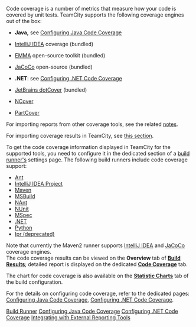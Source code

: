 [//]: # (title: Code Coverage)
[//]: # (auxiliary-id: Code Coverage)

Code coverage is a number of metrics that measure how your code is covered by unit tests. TeamCity supports the following coverage engines out of the box:

* __Java,__ see [Configuring Java Code Coverage](configuring-java-code-coverage.md)			
 * [IntelliJ IDEA](intellij-idea.md) coverage (bundled)		
 * [EMMA](http://emma.sourceforge.net/) open-source toolkit (bundled)		
 * [JaCoCo](http://www.eclemma.org/jacoco/) open-source (bundled)		
	
* __.NET__: see [Configuring .NET Code Coverage](configuring-.net-code-coverage.md)			
 * [JetBrains dotCover](jetbrains-dotcover.md) (bundled)		
 * [NCover](ncover.md)		
 * [PartCover](partcover.md)

For importing reports from other coverage tools, see the related [notes](how-to.md#Integrate+with+Build+and+Reporting+Tools).

For importing coverage results in TeamCity, see [this section](how-to.md#Import+coverage+results+in+TeamCity).

To get the code coverage information displayed in TeamCity for the supported tools, you need to configure it in the dedicated section of a [build runner's](build-runner.md) settings page. The following build runners include code coverage support:
	
* [Ant](ant.md)
* [IntelliJ IDEA Project](intellij-idea-project.md)
* [Maven](maven.md)
* [MSBuild](msbuild.md)
* [NAnt](nant.md)
* [NUnit](nunit.md)
* [MSpec](mspec.md)
* [.NET](net.md)
* [Python](python.md)
* [Ipr (deprecated)](ipr-deprecated.md)

Note that currently the Maven2 runner supports [IntelliJ IDEA](intellij-idea.md) and [JaCoCo](jacoco.md) coverage engines.   
The code coverage results can be viewed on the __Overview__ tab of __[Build Results](working-with-build-results.md)__; detailed report is displayed on the dedicated __[Code Coverage](working-with-build-results.md)__ tab.

The chart for code coverage is also available on the __[Statistic Charts](statistic-charts.md)__ tab of the build configuration.

For the details on configuring code coverage, refer to the dedicated pages: [Configuring Java Code Coverage](configuring-java-code-coverage.md), [Configuring .NET Code Coverage](configuring-.net-code-coverage.md).

 <seealso>
        <category ref="concepts">
            <a href="build-runner.md">Build Runner</a>            
        </category>
        <category ref="admin-guide">
            <a href="configuring-java-code-coverage.md">Configuring Java Code Coverage</a>
            <a href="configuring-.net-code-coverage.md">Configuring .NET Code Coverage</a>
            <a href="how-to.md#Integrate+with+Build+and+Reporting+Tools">Integrating with External Reporting Tools</a>
        </category>
</seealso>
